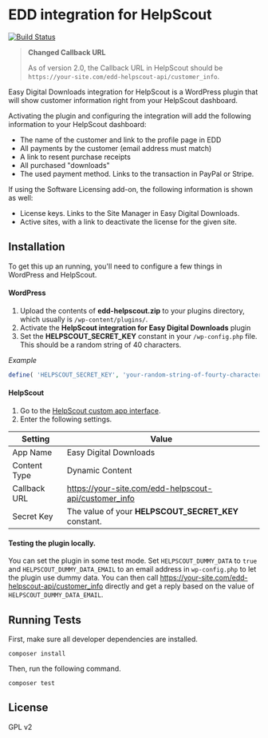 EDD integration for HelpScout
=============

[![Build Status](https://api.travis-ci.org/dannyvankooten/edd-helpscout.png?branch=master)](https://travis-ci.org/dannyvankooten/edd-helpscout)


> **Changed Callback URL**
>
> As of version 2.0, the Callback URL in HelpScout should be `https://your-site.com/edd-helpscout-api/customer_info`.


Easy Digital Downloads integration for HelpScout is a WordPress plugin that will show customer information right from your HelpScout dashboard.

Activating the plugin and configuring the integration will add the following information to your HelpScout dashboard:

- The name of the customer and link to the profile page in EDD
- All payments by the customer (email address must match)
- A link to resent purchase receipts
- All purchased "downloads"
- The used payment method. Links to the transaction in PayPal or Stripe.

If using the Software Licensing add-on, the following information is shown as well:

- License keys. Links to the Site Manager in Easy Digital Downloads.
- Active sites, with a link to deactivate the license for the given site.


## Installation

To get this up an running, you'll need to configure a few things in WordPress and HelpScout.

#### WordPress

1. Upload the contents of **edd-helpscout.zip** to your plugins directory, which usually is `/wp-content/plugins/`.
1. Activate the **HelpScout integration for Easy Digital Downloads** plugin
1. Set the **HELPSCOUT_SECRET_KEY** constant in your `/wp-config.php` file. This should be a random string of 40 characters.


_Example_

```php
define( 'HELPSCOUT_SECRET_KEY', 'your-random-string-of-fourty-characters!' );
```

#### HelpScout

1. Go to the [HelpScout custom app interface](https://secure.helpscout.net/apps/custom/).
1. Enter the following settings.

| Setting     	| Value						                               	|
|--------------	|-------------------------------------------------------	|
| App Name     	| Easy Digital Downloads                                	|
| Content Type 	| Dynamic Content                                       	|
| Callback URL 	| https://your-site.com/edd-helpscout-api/customer_info 	|
| Secret Key   	| The value of your **HELPSCOUT_SECRET_KEY** constant.  	|

#### Testing the plugin locally.

You can set the plugin in some test mode.
Set `HELPSCOUT_DUMMY_DATA` to `true` and `HELPSCOUT_DUMMY_DATA_EMAIL` to an email address in `wp-config.php` to let the plugin use dummy data.
You can then call https://your-site.com/edd-helpscout-api/customer_info directly and get a reply based on the value of `HELPSCOUT_DUMMY_DATA_EMAIL`.

## Running Tests

First, make sure all developer dependencies are installed.

```
composer install
```

Then, run the following command.

```
composer test
```

## License

GPL v2